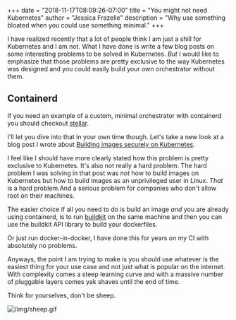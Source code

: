 +++
date = "2018-11-17T08:09:26-07:00"
title = "You might not need Kubernetes"
author = "Jessica Frazelle"
description = "Why use something bloated when you could use something minimal."
+++

I have realized recently that a lot of people think I am just a shill for
Kubernetes and I am not. What I have done is write a few blog posts on
some interesting problems to be solved in Kubernetes. _But_ I would like to
emphasize that those problems are pretty exclusive to the way Kubernetes was
designed and you could easily build your own orchestrator without them.

## Containerd

If you need an example of a custom, minimal orchestrator with containerd you
should checkout [stellar](https://github.com/ehazlett/stellar/).

I'll let you dive into that in your own time though. Let's take a new look at
a blog post I wrote about [Building images securely on Kubernetes](https://blog.jessfraz.com/post/building-container-images-securely-on-kubernetes/).

I feel like I should have more clearly stated how this problem is pretty
exclusive to Kubernetes. It's also not really a hard problem. The hard problem
I was solving in that post was _not_ how to build images on Kubernetes but how to
build images as an unprivileged user in Linux. _That_ is a hard problem.And
a serious problem for companies who don't allow root on their machines.

The easier choice if all you need to do is build an image _and_ you are already
using containerd, is to run
[buildkit](https://github.com/moby/buildkit) on the same machine and then you
can use the buildkit API library to build your dockerfiles.

Or just run docker-in-docker, I have done this for years on my CI with
absolutely no problems.

Anyways, the point I am trying to make is you should use whatever is the easiest
thing for your use case and not just what is popular on the internet. With
complexity comes a steep learning curve and with a massive number of pluggable
layers comes yak shaves until the end of time.

Think for yourselves, don't be sheep.

![/img/sheep.gif](/img/sheep.gif)
